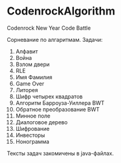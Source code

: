 # CodenrockAlgorithm
Codenrock New Year Code Battle

Сорневание по алгаритмам.
Задачи:
1. Алфавит
2. Война
3. Взлом двери
4. RLE
5. Имя Фамилия
6. Game Over
7. Литорея
8. Шифр четырех квадратов
9. Алгоритм Барроуза-Уиллера BWT
10. Обратное преобразование BWT
11. Минное поле
12. Диалоговое дерево
13. Шифрование
14. Инвесторы
15. Нонограмма

Тексты задач закомичены в java-файлах.
